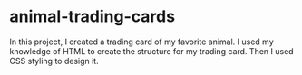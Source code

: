 # animal-trading-cards
In this project, I created a trading card of my favorite animal. I used my knowledge of HTML to create the structure for my trading card. Then I used CSS styling to design it.
